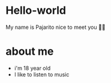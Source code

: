 # Hello-world
My name is Pajarito nice to meet you 👋😃
# about me
+ i'm 18 year old 
+ l like to listen to music
